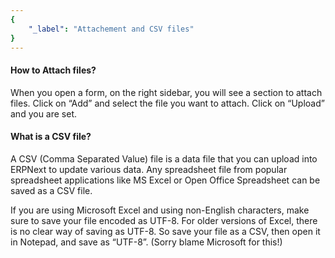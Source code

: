```yaml
---
{
	"_label": "Attachement and CSV files"
}
---
```


#### How to Attach files?

When you open a form, on the right sidebar, you will see a section to attach files. Click on “Add” and select the file you want to attach. Click on “Upload” and you are set.

#### What is a CSV file?

A CSV (Comma Separated Value) file is a data file that you can upload into ERPNext to update various data. Any spreadsheet file from popular spreadsheet applications like MS Excel or Open Office Spreadsheet can be saved as a CSV file.

If you are using Microsoft Excel and using non-English characters, make sure to save your file encoded as UTF-8. For older versions of Excel, there is no clear way of saving as UTF-8. So save your file as a CSV, then open it in Notepad, and save as “UTF-8”. (Sorry blame Microsoft for this!)

